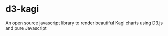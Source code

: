 # d3-kagi
An open source javascript library to render beautiful Kagi charts using D3.js and pure Javascript
